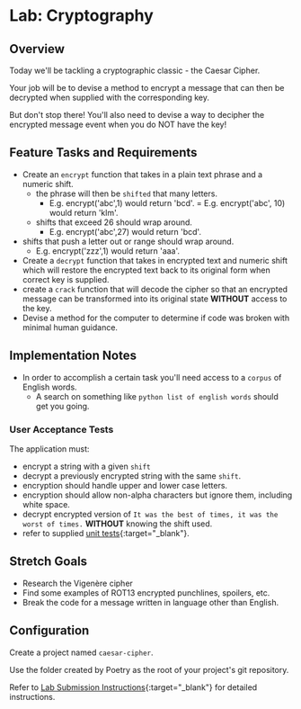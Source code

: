 # Lab: Cryptography

## Overview

Today we'll be tackling a cryptographic classic - the Caesar Cipher.

Your job will be to devise a method to encrypt a message that can then be decrypted when supplied with the corresponding key.

But don't stop there! You'll also need to devise a way to decipher the encrypted message event when you do NOT have the key!

## Feature Tasks and Requirements

- Create an `encrypt` function that takes in a plain text phrase and a numeric shift.
  - the phrase will then be `shifted` that many letters.
    - E.g. encrypt('abc',1) would return 'bcd'.
    = E.g. encrypt('abc', 10) would return 'klm'.
  - shifts that exceed 26 should wrap around.
    - E.g. encrypt('abc',27) would return 'bcd'.
- shifts that push a letter out or range should wrap around.
  - E.g. encrypt('zzz',1) would return 'aaa'.
- Create a `decrypt` function that takes in encrypted text and numeric shift which will restore the encrypted text back to its original form when correct key is supplied.
- create a `crack` function that will decode the cipher so that an encrypted message can be transformed into its original state **WITHOUT** access to the key.
- Devise a method for the computer to determine if code was broken with minimal human guidance.

## Implementation Notes

- In order to accomplish a certain task you'll need access to a `corpus` of English words.
  - A search on something like `python list of english words` should get you going.

### User Acceptance Tests

The application must:

- encrypt a string with a given `shift`
- decrypt a previously encrypted string with the same `shift`.
- encryption should handle upper and lower case letters.
- encryption should allow non-alpha characters but ignore them, including white space.
- decrypt encrypted version of `It was the best of times, it was the worst of times.` **WITHOUT** knowing the shift used.
- refer to supplied [unit tests](./test_caesar.py){:target="_blank"}.

## Stretch Goals

- Research the Vigenère cipher
- Find some examples of ROT13 encrypted punchlines, spoilers, etc.
- Break the code for a message written in language other than English.

## Configuration

Create a project named `caesar-cipher`.

Use the folder created by Poetry as the root of your project's git repository.

Refer to [Lab Submission Instructions](../../../reference/submission-instructions/labs/){:target="_blank"} for detailed instructions.
